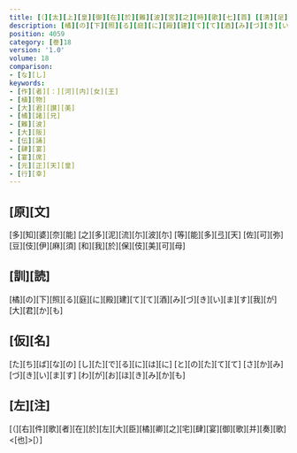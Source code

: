 ```yaml
---
title: [（][太][上][皇][御][在][於][難][波][宮][之][時][歌][七][首] [[清][足][姫][天][皇][也]][）] / [河][内][女][王][歌][一][首]
description: [橘][の][下][照][る][庭][に][殿][建][て][て][酒][み][づ][き][い][ま][す][我][が][大][君][か][も]
position: 4059
category: [巻]18
version: '1.0'
volume: 18
comparison:
- [な][し]
keywords:
- [作][者][：][河][内][女][王]
- [植][物]
- [大][君][讃][美]
- [橘][諸][兄]
- [難][波]
- [大][阪]
- [伝][誦]
- [肆][宴]
- [宴][席]
- [元][正][天][皇]
- [行][幸]
---
```


## [原][文]

[多][知][婆][奈][能] [之][多][泥][流][尓][波][尓] [等][能][多][弖][天] [佐][可][弥][豆][伎][伊][麻][須] [和][我][於][保][伎][美][可][母]

## [訓][読]

[橘][の][下][照][る][庭][に][殿][建][て][て][酒][み][づ][き][い][ま][す][我][が][大][君][か][も]

## [仮][名]

[た][ち][ば][な][の] [し][た][で][る][に][は][に] [と][の][た][て][て] [さ][か][み][づ][き][い][ま][す] [わ][が][お][ほ][き][み][か][も]

## [左][注]

[（][右][件][歌][者][在][於][左][大][臣][橘][卿][之][宅][肆][宴][御][歌][并][奏][歌]<[也]>[）]
